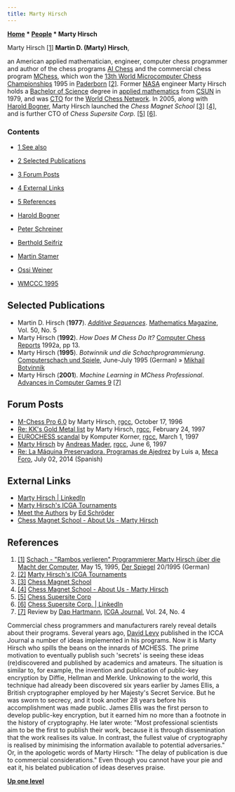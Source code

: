```yaml
---
title: Marty Hirsch
---
```

**[Home](Home "Home") \* [People](People "People") \* Marty Hirsch**



 [](http://www.spiegel.de/spiegel/print/d-9184269.html) Marty Hirsch <a id="cite-note-1" href="#cite-ref-1">[1]</a> 
**Martin D. (Marty) Hirsch**,  

an American applied mathematician, engineer, computer chess programmer and author of the chess programs [AI Chess](AI_Chess "AI Chess") and the commercial chess program [MChess](MChess "MChess"), which won the [13th World Microcomputer Chess Championships](WMCCC_1995 "WMCCC 1995") 1995 in [Paderborn](https://en.wikipedia.org/wiki/Paderborn) <a id="cite-note-2" href="#cite-ref-2">[2]</a>. Former [NASA](https://en.wikipedia.org/wiki/NASA) engineer Marty Hirsch holds a [Bachelor of Science](https://en.wikipedia.org/wiki/Bachelor_of_Science) degree in [applied mathematics](https://en.wikipedia.org/wiki/Applied_mathematics) from [CSUN](https://en.wikipedia.org/wiki/California_State_University,_Northridge) in 1979, and was [CTO](https://en.wikipedia.org/wiki/Chief_technology_officer) for the [World Chess Network](https://en.wikipedia.org/wiki/World_Chess_Network). In 2005, along with [Harold Bogner](index.php?title=Harold_Bogner&action=edit&redlink=1 "Harold Bogner (page does not exist)"), Marty Hirsch launched the *Chess Magnet School* <a id="cite-note-3" href="#cite-ref-3">[3]</a> <a id="cite-note-4" href="#cite-ref-4">[4]</a>, and is further CTO of *Chess Supersite Corp.* <a id="cite-note-5" href="#cite-ref-5">[5]</a> <a id="cite-note-6" href="#cite-ref-6">[6]</a>. 



### Contents


* [1 See also](#see-also)
* [2 Selected Publications](#selected-publications)
* [3 Forum Posts](#forum-posts)
* [4 External Links](#external-links)
* [5 References](#references)






* [Harold Bogner](index.php?title=Harold_Bogner&action=edit&redlink=1 "Harold Bogner (page does not exist)")
* [Peter Schreiner](Peter_Schreiner "Peter Schreiner")
* [Berthold Seifriz](index.php?title=Berthold_Seifriz&action=edit&redlink=1 "Berthold Seifriz (page does not exist)")
* [Martin Stamer](Martin_Stamer "Martin Stamer")
* [Ossi Weiner](Ossi_Weiner "Ossi Weiner")
* [WMCCC 1995](WMCCC_1995 "WMCCC 1995")


## Selected Publications


* Martin D. Hirsch (**1977**). *[Additive Sequences](https://www.jstor.org/stable/2689536?seq=1#page_scan_tab_contents)*. [Mathematics Magazine](https://en.wikipedia.org/wiki/Mathematics_Magazine), Vol. 50, No. 5
* Marty Hirsch (**1992**). *How Does M Chess Do It?* [Computer Chess Reports](Computer_Chess_Reports "Computer Chess Reports") 1992a, pp 13.
* Marty Hirsch (**1995**). *Botwinnik und die Schachprogrammierung*. [Computerschach und Spiele](Computerschach_und_Spiele "Computerschach und Spiele"), June-July 1995 (German) » [Mikhail Botvinnik](Mikhail_Botvinnik "Mikhail Botvinnik")
* Marty Hirsch (**2001**). *Machine Learning in MChess Professional*. [Advances in Computer Games 9](Advances_in_Computer_Games_9 "Advances in Computer Games 9") <a id="cite-note-7" href="#cite-ref-7">[7]</a>


## Forum Posts


* [M-Chess Pro 6.0](https://groups.google.com/d/msg/rec.games.chess.computer/LN4AMZzpvJE/SLrns-Z7PiAJ) by Marty Hirsch, [rgcc](Computer_Chess_Forums "Computer Chess Forums"), October 17, 1996
* [Re: KK's Gold Metal list](https://groups.google.com/d/msg/rec.games.chess.computer/VkDSuYr15fo/yJlAa234Fj8J) by Marty Hirsch, [rgcc](Computer_Chess_Forums "Computer Chess Forums"), February 24, 1997
* [EUROCHESS scandal](https://groups.google.com/d/msg/rec.games.chess.computer/lM_G6Nlko9Y/o3B8x6LMUNEJ) by Komputer Korner, [rgcc](Computer_Chess_Forums "Computer Chess Forums"), March 1, 1997
* [Marty Hirsch](https://groups.google.com/d/msg/rec.games.chess.computer/CE8lF2uw1YY/7tWxUgLgFBoJ) by [Andreas Mader](Andreas_Mader "Andreas Mader"), [rgcc](Computer_Chess_Forums "Computer Chess Forums"), June 6, 1997
* [Re: La Máquina Preservadora. Programas de Ajedrez](http://www.foro.meca-web.es/viewtopic.php?f=9&t=72&start=40#p4977) by Luis a, [Meca Foro](Computer_Chess_Forums "Computer Chess Forums"), July 02, 2014 (Spanish)


## External Links


* [Marty Hirsch | LinkedIn](https://www.linkedin.com/in/marty-hirsch-14b12a)
* [Marty Hirsch's ICGA Tournaments](https://www.game-ai-forum.org/icga-tournaments/person.php?id=66)
* [Meet the Authors](http://www.rebel.nl/authors.htm) by [Ed Schröder](Ed_Schroder "Ed Schroder")
* [Chess Magnet School - About Us - Marty Hirsch](http://www.chessmagnetschool.com/about_marty.php)


## References


1. <a id="cite-ref-1" href="#cite-note-1">[1]</a> [Schach - "Rambos verlieren" Programmierer Marty Hirsch über die Macht der Computer](http://www.spiegel.de/spiegel/print/d-9184269.html), May 15, 1995, [Der Spiegel](https://en.wikipedia.org/wiki/Der_Spiegel) 20/1995 (German)
2. <a id="cite-ref-2" href="#cite-note-2">[2]</a> [Marty Hirsch's ICGA Tournaments](https://www.game-ai-forum.org/icga-tournaments/person.php?id=66)
3. <a id="cite-ref-3" href="#cite-note-3">[3]</a> [Chess Magnet School](http://www.chessmagnetschool.com/index.php)
4. <a id="cite-ref-4" href="#cite-note-4">[4]</a> [Chess Magnet School - About Us - Marty Hirsch](http://www.chessmagnetschool.com/about_marty.php)
5. <a id="cite-ref-5" href="#cite-note-5">[5]</a> [Chess Supersite Corp](http://www.chesssupersitecorp.com/home.html)
6. <a id="cite-ref-6" href="#cite-note-6">[6]</a> [Chess Supersite Corp. | LinkedIn](https://www.linkedin.com/company/10250854?trk=prof-exp-company-name)
7. <a id="cite-ref-7" href="#cite-note-7">[7]</a> Review by [Dap Hartmann](Dap_Hartmann "Dap Hartmann"), [ICGA Journal](ICGA_Journal "ICGA Journal"), Vol. 24, No. 4  

Commercial chess programmers and manufacturers rarely reveal details about their programs. Several years ago, [David Levy](David_Levy "David Levy") published in the ICCA Journal a number of ideas implemented in his programs. Now it is Marty Hirsch who spills the beans on the innards of MCHESS. The prime motivation to eventually publish such 'secrets' is seeing these ideas (re)discovered and published by academics and amateurs. The situation is similar to, for example, the invention and publication of public-key encryption by Diffie, Hellman and Merkle. Unknowing to the world, this technique had already been discovered six years earlier by James Ellis, a British cryptographer employed by her Majesty's Secret Service. But he was sworn to secrecy, and it took another 28 years before his accomplishment was made public. James Ellis was the first person to develop public-key encryption, but it earned him no more than a footnote in the history of cryptography. He later wrote: "Most professional scientists aim to be the first to publish their work, because it is through dissemination that the work realises its value. In contrast, the fullest value of cryptography is realised by minimising the information available to potential adversaries." Or, in the apologetic words of Marty Hirsch: "The delay of publication is due to commercial considerations." Even though you cannot have your pie and eat it, his belated publication of ideas deserves praise.

**[Up one level](People "People")**







 
